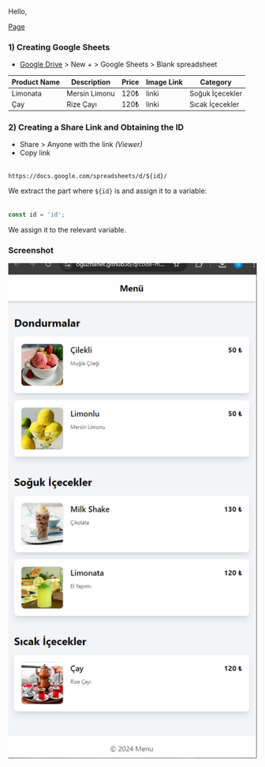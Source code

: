 Hello,

[Page](hhttps://oguzhanet.github.io/qrcode-menu/)

### 1) Creating Google Sheets

- [Google Drive](https://drive.google.com/) > New + > Google Sheets > Blank spreadsheet

| Product Name | Description | Price | Image Link | Category |
|----------|-----------------|-------------|------------|----------|
| Limonata | Mersin Limonu | 120₺ | linki | Soğuk İçecekler |
| Çay | Rize Çayı | 120₺ | linki | Sıcak İçecekler |

### 2) Creating a Share Link and Obtaining the ID

- Share > Anyone with the link *(Viewer)*
- Copy link

```

https://docs.google.com/spreadsheets/d/${id}/

```

We extract the part where `${id}` is and assign it to a variable:

```javascript

const id = 'id';

```

We assign it to the relevant variable.

### Screenshot 
![QR Code Menü Google Sheets](https://github.com/oguzhanet/qrcode-menu/blob/main/screenshot.PNG)

